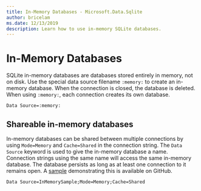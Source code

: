 ```yaml
---
title: In-Memory Databases - Microsoft.Data.Sqlite
author: bricelam
ms.date: 12/13/2019
description: Learn how to use in-memory SQLite databases.
---
```

# In-Memory Databases

SQLite in-memory databases are databases stored entirely in memory, not on disk. Use the special data source filename `:memory:` to create an in-memory database. When the connection is closed, the database is deleted. When using `:memory:`, each connection creates its own database.

```ConnectionString
Data Source=:memory:
```

## Shareable in-memory databases

In-memory databases can be shared between multiple connections by using `Mode=Memory` and `Cache=Shared` in the connection string. The `Data Source` keyword is used to give the in-memory database a name. Connection strings using the same name will access the same in-memory database. The database persists as long as at least one connection to it remains open. A [sample](https://github.com/dotnet/samples/blob/master/samples/snippets/standard/data/sqlite/InMemorySample/Program.cs) demonstrating this is available on GitHub.

```ConnectionString
Data Source=InMemorySample;Mode=Memory;Cache=Shared
```
